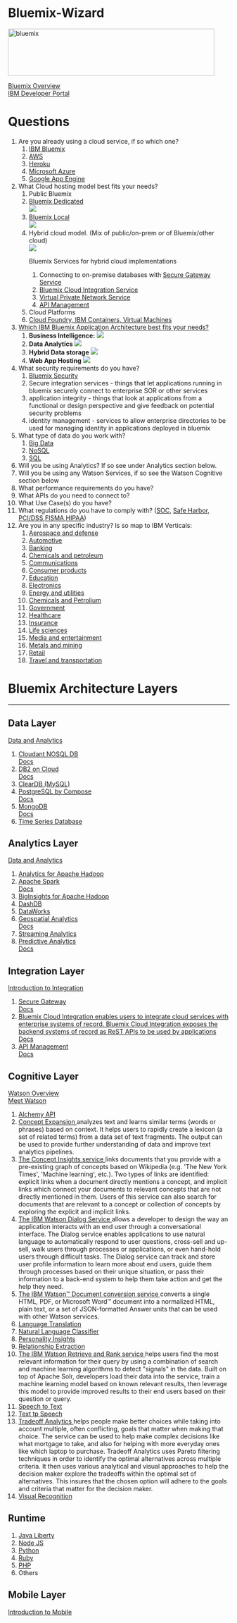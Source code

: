 # Bluemix-Wizard

<img src="https://farm2.staticflickr.com/1639/24243821399_d12625bee2.jpg" width="469" height="107" alt="bluemix"><p>
<a href="https://www.ng.bluemix.net/docs/overview/index.html">Bluemix Overview</a><br>
<a href="https://developer.ibm.com/centers/">IBM Developer Portal</a>
<h1>Questions</h1>
<ol>
<li>Are you already using a cloud service, if so which one?
<ol>
<li><a href="https://bluemix.net">IBM Bluemix</a>
<li><a href="https://aws.amazon.com/">AWS</a>
<li><a href="https://www.heroku.com/">Heroku</a>
<li><a href="https://azure.microsoft.com/">Microsoft Azure</a>
<li><a href="https://cloud.google.com/appengine/">Google App Engine</a>
</ol>
<li>What Cloud hosting model best fits your needs?  
<ol>
<li>Public Bluemix 
<li><a href="https://www.ng.bluemix.net/docs/dedicated/index.html">Bluemix Dedicated</a>
<br><img src="https://www.ng.bluemix.net/docs/api/content/dedicated/images/detaileddedicated.png">
<li><a href="http://www.ibm.com/cloud-computing/bluemix/hybrid/local/">Bluemix Local</a> 
<br><img src="https://www.ng.bluemix.net/docs/api/content/overview/images/localarch.png">
<li>Hybrid cloud model. (Mix of public/on-prem or of Bluemix/other cloud)
<br><img src="https://www.ibm.com/developerworks/community/blogs/barcia/resource/BLOGS_UPLOADED_IMAGES/HybridCloudArch.png">
<p>
Bluemix Services for hybrid cloud implementations
<ol>
<li>Connecting to on-premise databases with <a href="https://www.ng.bluemix.net/docs/services/SecureGateway/index.html">Secure Gateway Service</a> 
<li><a href="https://console.ng.bluemix.net/catalog/services/cloud-integration/">Bluemix Cloud Integration Service</a>
<li><a href="https://console.ng.bluemix.net/catalog/services/virtual-private-network-vpn/">Virtual Private Network Service</a>
<li><a href="https://console.ng.bluemix.net/catalog/services/api-management/">API Management</a>
</ol>
<li>Cloud Platforms
<li><a href="http://www.ibm.com/cloud-computing/bluemix/solutions/open-architecture/">Cloud Foundry, IBM Containers, Virtual Machines</a>
</ol>
<li><a href="https://www.ng.bluemix.net/docs/api/content/manageapps/app_architecture/index.html#main">Which IBM Bluemix Application Architecture best fits your needs?</a>
<ol>
<li><b>Business Intelligence:</b>
<img src="https://www.ng.bluemix.net/docs/api/content/manageapps/app_architecture/images/crm/Full_CRM.png">
<li><b>Data Analytics</b>
<img src="https://www.ng.bluemix.net/docs/api/content/manageapps/app_architecture/images/iot/Full_IoT.png">
<li><b>Hybrid Data storage</b> 
<img src="https://www.ng.bluemix.net/docs/api/content/manageapps/app_architecture/images/webapp/Full_Web_App_Hosting_CF.png">
<li><b>Web App Hosting</b>
<img src="https://www.ng.bluemix.net/docs/api/content/manageapps/app_architecture/images/hybrid/Full_Hybrid_Data_Storage_Containers.png">
</ol>
<li>What security requirements do you have?
 <ol>
<li><a href="https://www.ng.bluemix.net/docs/security/index.html">Bluemix Security</a>
 <li>Secure integration services - things that let applications running in bluemix securely connect to enterprise SOR or other services 
 <li>application integrity - things that look at applications from a functional or design perspective and give feedback on potential security problems 
 <li>identity management - services to allow enterprise directories to be used for managing identity in applications deployed in bluemix 
</ol>
<li>What type of data do you work with? 
<ol>
<li><a href="http://www.ibm.com/big-data/us/en/">Big Data</a>
<br>
<li><a href="http://www.ibmbigdatahub.com/blog/behind-buzz-about-nosql">NoSQL</a>
<li><a href="https://console.ng.bluemix.net/catalog/services/sql-database">SQL</a>
</ol>
<li>Will you be using Analytics? If so see under Analytics section below.
<li>Will you be using any Watson Services, if so see the Watson Cognitive section below
<li>What performance requirements do you have?
<li>What APIs do you need to connect to?
<li>What Use Case(s) do you have? 
<li>What regulations do you have to comply with? (<a href="http://www.aicpa.org/interestareas/frc/assuranceadvisoryservices/pages/serviceorganization'smanagement.aspx">SOC</a>, <a href="http://www.export.gov/safeharbor/">Safe Harbor</a>, <a href="https://www.pcisecuritystandards.org/pci_security/">PCI/DSS</a>,<a href="http://www.dhs.gov/fisma">FISMA</a>,<a href="http://www.hhs.gov/hipaa/">HIPAA</a>)
<li>Are you in any specific industry? Is so map to IBM Verticals:
<ol>
<li><a href="http://www-935.ibm.com/industries/aerospacedefense/">Aerospace and defense</a>
<li><a href="http://www-935.ibm.com/industries/automotive/">Automotive</a> 
<li><a href="http://www-935.ibm.com/industries/banking/">Banking</a>
<li><a href="http://www-935.ibm.com/industries/chemicalspetroleum/">Chemicals and petroleum</a>
<li><a href="http://www-935.ibm.com/industries/communications/">Communications</a>
<li><a href="http://www-935.ibm.com/industries/consumerproducts/">Consumer products</a>
<li><a href="http://www-935.ibm.com/industries/education/">Education</a>
<li><a href="http://www-935.ibm.com/industries/electronics/">Electronics</a>
<li><a href="http://www.ibm.com/analytics/us/en/industry/energy-and-utilities/">Energy and utilities</a>
<li><a href="http://www-935.ibm.com/industries/chemicalspetroleum/">Chemicals and Petrolium</a>
<li><a href="http://www-935.ibm.com/industries/government/">Government</a>
<li><a href="http://www-935.ibm.com/industries/healthcare/">Healthcare</a>
<li><a href="http://www-935.ibm.com/industries/insurance/">Insurance</a>
<li><a href="http://www-935.ibm.com/industries/lifesciences/">Life sciences</a>
<li><a href="http://www-935.ibm.com/industries/mediaentertainment/">Media and entertainment
<li><a href="http://www-935.ibm.com/industries/metalsmining/">Metals and mining</a>
<li><a href="http://www-935.ibm.com/industries/retail/">Retail</a>
<li><a href="http://www-935.ibm.com/industries/traveltransportation/">Travel and transportation</a>
</ol>
</ol>

<h1>Bluemix Architecture Layers</h1>
<hr>
<h2> Data Layer</h2>
<a href="http://www.ibm.com/cloud-computing/bluemix/solutions/data-analytics/">Data and Analytics</a>
<ol>
<li><a href="https://console.ng.bluemix.net/catalog/services/cloudant-nosql-db/">Cloudant NOSQL DB</a>
<br><a href="https://console.ng.bluemix.net/catalog/services/cloudant-nosql-db/index.html">Docs</a>
<li><a href="https://console.ng.bluemix.net/catalog/services/ibm-db2-on-cloud/">DB2 on Cloud</a>
<br><a href="https://www.ng.bluemix.net/docs/services/DB2OnCloud/index.html">Docs</a>
<li><a href="https://console.ng.bluemix.net/catalog/services/cleardb-mysql-database/">ClearDB (MySQL)</a>
<li><a href="https://console.ng.bluemix.net/catalog/services/postgresql-by-compose/">PostgreSQL by Compose</a>
<br><a href="https://docs.compose.io/getting-started/compose.html">Docs</a>
<li><a href="https://console.ng.bluemix.net/catalog/services/mongodb-by-compose/">MongoDB</a>
<br><a href="https://console.ng.bluemix.net/catalog/services/mongodb-by-compose/index.html">Docs</a>
<li><a href="https://console.ng.bluemix.net/catalog/services/time-series-database/">Time Series Database</a>
</ol>

<h2>Analytics Layer</h2>
<a href="http://www.ibm.com/cloud-computing/bluemix/solutions/data-analytics/">Data and Analytics</a>
<ol>
<li><a href="https://console.ng.bluemix.net/catalog/services/analytics-for-apache-hadoop/">Analytics for Apache Hadoop</a>
<li><a href="https://console.ng.bluemix.net/catalog/services/apache-spark/">Apache Spark</a>
<br><a href="https://www.ng.bluemix.net/docs/services/AnalyticsforApacheSpark/index.html">Docs</a>
<li><a href="https://console.ng.bluemix.net/catalog/services/biginsights-for-apache-hadoop/">BigInsights for Apache Hadoop</a>
<li><a href="https://console.ng.bluemix.net/catalog/services/dashdb/">DashDB</a>
<li><a href="https://console.ng.bluemix.net/catalog/services/dataworks/">DataWorks</a>
<li><a href="https://console.ng.bluemix.net/catalog/services/geospatial-analytics/">Geospatial Analytics</a>
<br><a href="https://www.ng.bluemix.net/docs/#services/geospatial/index.html#geospatial">Docs</a>
<li><a href="https://console.ng.bluemix.net/catalog/services/streaming-analytics/">Streaming Analytics</a>
<li><a href="https://console.ng.bluemix.net/catalog/services/predictive-analytics/">Predictive Analytics</a>
<br><a href="http://www.ng.bluemix.net/docs/#services/PredictiveModeling/index.html">Docs</a>
</ol>

<h2>Integration Layer</h2>
<a href="http://www.ibm.com/cloud-computing/bluemix/solutions/integration/">Introduction to Integration</a>
<ol>
<li><a href="https://console.ng.bluemix.net/catalog/services/secure-gateway/">Secure Gateway</a>
<br><a href="https://console.ng.bluemix.net/catalog/services/secure-gateway/index.html">Docs</a>
<li><a href="https://console.ng.bluemix.net/catalog/services/cloud-integration/">Bluemix Cloud Integration enables users to integrate cloud services with enterprise systems of record. Bluemix Cloud Integration exposes the backend systems of record as ReST APIs to be used by applications</a>
<br><a href="https://console.ng.bluemix.net/catalog/services/cloud-integration/index.html">Docs</a>
<li><a href="https://console.ng.bluemix.net/catalog/services/api-management/">API Management</a>
<br><a href="https://www.ng.bluemix.net/docs/services/APIManagement/index.html">Docs</a>
</ol>

<h2>Cognitive Layer</h2>
<a href="http://www.ibm.com/cloud-computing/bluemix/solutions/watson/">Watson Overview</a>
<br><a href="http://www.ibm.com/smarterplanet/us/en/ibmwatson/">Meet Watson</a>
<ol>
<li><a href="https://console.ng.bluemix.net/catalog/services/alchemyapi/">Alchemy API</a>
<li><a href="https://console.ng.bluemix.net/catalog/services/concept-expansion/">Concept Expansion </a> analyzes text and learns similar terms (words or phrases) based on context. It helps users to rapidly create a lexicon (a set of related terms) from a data set of text fragments. The output can be used to provide further understanding of data and improve text analytics pipelines.
<li><a href="https://console.ng.bluemix.net/catalog/services/concept-insights/">The Concept Insights service </a> links documents that you provide with a pre-existing graph of concepts based on Wikipedia (e.g. 'The New York Times', 'Machine learning', etc.). Two types of links are identified: explicit links when a document directly mentions a concept, and implicit links which connect your documents to relevant concepts that are not directly mentioned in them. Users of this service can also search for documents that are relevant to a concept or collection of concepts by exploring the explicit and implicit links.
<li><a href="https://console.ng.bluemix.net/catalog/services/dialog/">The IBM Watson Dialog Service </a> allows a developer to design the way an application interacts with an end user through a conversational interface. The Dialog service enables applications to use natural language to automatically respond to user questions, cross-sell and up-sell, walk users through processes or applications, or even hand-hold users through difficult tasks. The Dialog service can track and store user profile information to learn more about end users, guide them through processes based on their unique situation, or pass their information to a back-end system to help them take action and get the help they need.
<li><a href="https://console.ng.bluemix.net/catalog/services/document-conversion/">The IBM Watson™ Document conversion service </a> converts a single HTML, PDF, or Microsoft Word™ document into a normalized HTML, plain text, or a set of JSON-formatted Answer units that can be used with other Watson services.
<li><a href="https://console.ng.bluemix.net/catalog/services/language-translation/">Language Translation</a>
<li><a href="https://console.ng.bluemix.net/catalog/services/natural-language-classifier/">Natural Language Classifier</a>
<li><a href="https://console.ng.bluemix.net/catalog/services/personality-insights/">Personality Insights</a>
<li><a href="https://console.ng.bluemix.net/catalog/services/relationship-extraction/">Relationship Extraction</a>
<li><a href="https://console.ng.bluemix.net/catalog/services/retrieve-and-rank/">The IBM Watson Retrieve and Rank service </a> helps users find the most relevant information for their query by using a combination of search and machine learning algorithms to detect "signals" in the data. Built on top of Apache Solr, developers load their data into the service, train a machine learning model based on known relevant results, then leverage this model to provide improved results to their end users based on their question or query.
<li><a href="https://console.ng.bluemix.net/catalog/services/speech-to-text/">Speech to Text</a>
<li><a href="https://console.ng.bluemix.net/catalog/services/text-to-speech/">Text tp Speech</a>
<li><a href="https://console.ng.bluemix.net/catalog/services/tradeoff-analytics/">Tradeoff Analytics </a> helps people make better choices while taking into account multiple, often conflicting, goals that matter when making that choice. The service can be used to help make complex decisions like what mortgage to take, and also for helping with more everyday ones like which laptop to purchase. Tradeoff Analytics uses Pareto filtering techniques in order to identify the optimal alternatives across multiple criteria. It then uses various analytical and visual approaches to help the decision maker explore the tradeoffs within the optimal set of alternatives. This insures that the chosen option will adhere to the goals and criteria that matter for the decision maker.
<li><a href="https://console.ng.bluemix.net/catalog/services/visual-recognition/">Visual Recognition</a>
</ol>

<h2>Runtime</h2>
<ol>
<li><a href="https://console.ng.bluemix.net/catalog/starters/liberty-for-java/">Java Liberty</a>
<li><a href="https://console.ng.bluemix.net/catalog/starters/sdk-for-nodejs/">Node JS</a>
<li><a href="https://console.ng.bluemix.net/catalog/starters/python/">Python</a>
<li><a href="https://console.ng.bluemix.net/catalog/starters/ruby/">Ruby</a>
<li><a href="https://console.ng.bluemix.net/catalog/starters/php/">PHP</a>
<li>Others
</ol>
</ol>

<h2>Mobile Layer</h2>
<a href="http://www.ibm.com/cloud-computing/bluemix/solutions/mobilefirst/">Introduction to Mobile</a>  


